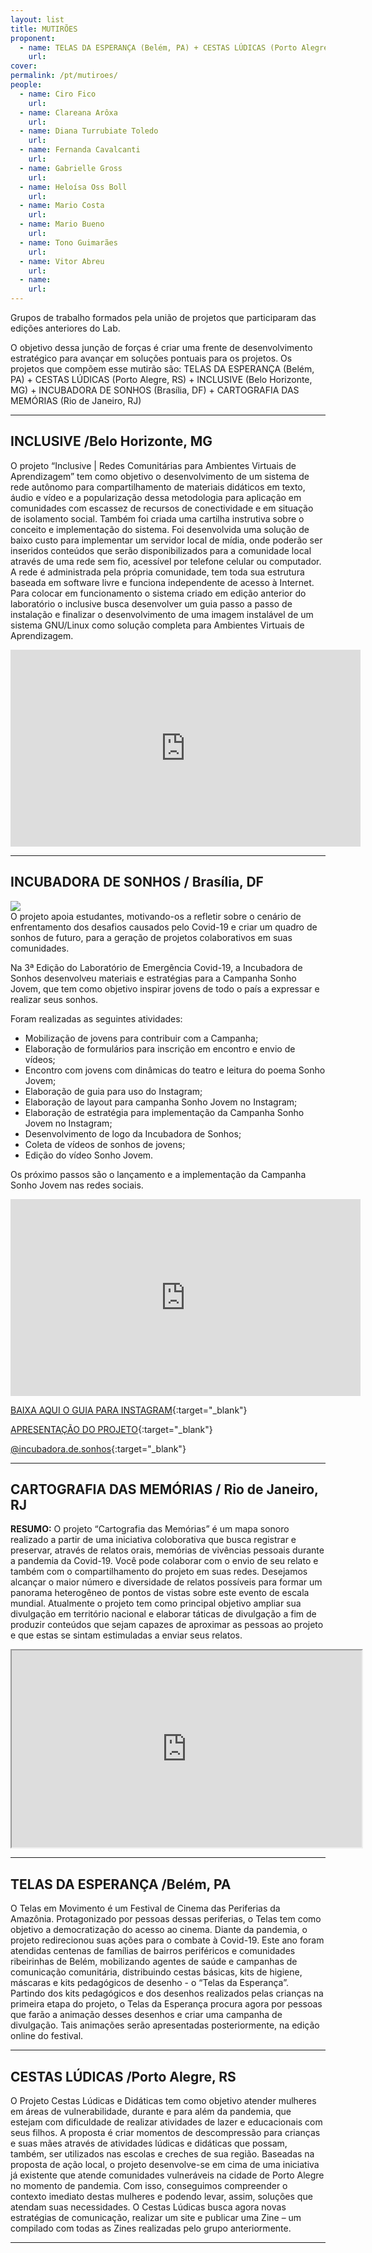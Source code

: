 ```yaml
---
layout: list
title: MUTIRÕES 
proponent:
  - name: TELAS DA ESPERANÇA (Belém, PA) + CESTAS LÚDICAS (Porto Alegre, RS) + INCLUSIVE (Belo Horizonte, MG) + INCUBADORA DE SONHOS (Brasília, DF) + CARTOGRAFIA DAS MEMÓRIAS (Rio de Janeiro, RJ)
    url: 
cover:
permalink: /pt/mutiroes/
people:
  - name: Ciro Fico
    url: 
  - name: Clareana Arôxa
    url: 
  - name: Diana Turrubiate Toledo
    url: 
  - name: Fernanda Cavalcanti
    url: 
  - name: Gabrielle Gross
    url: 
  - name: Heloísa Oss Boll
    url: 
  - name: Mario Costa
    url: 
  - name: Mario Bueno
    url: 
  - name: Tono Guimarães
    url: 
  - name: Vitor Abreu
    url: 
  - name:
    url: 
---
```


Grupos de trabalho formados pela união de projetos que participaram das edições anteriores do Lab. 

O objetivo dessa junção de forças é criar uma frente de desenvolvimento estratégico para avançar em soluções pontuais para os projetos. Os projetos que compõem esse mutirão são: 
TELAS DA ESPERANÇA (Belém, PA) + CESTAS LÚDICAS (Porto Alegre, RS) + INCLUSIVE (Belo Horizonte, MG) + INCUBADORA DE SONHOS (Brasília, DF) + CARTOGRAFIA DAS MEMÓRIAS (Rio de Janeiro, RJ)


---


## INCLUSIVE /Belo Horizonte, MG
  
O projeto “Inclusive | Redes Comunitárias para Ambientes Virtuais de Aprendizagem” tem como objetivo o desenvolvimento de um sistema de rede autônomo para compartilhamento de materiais didáticos em texto, áudio e vídeo e a popularização dessa metodologia para aplicação em comunidades com escassez de recursos de conectividade e em situação de isolamento social.
Também foi criada uma cartilha instrutiva sobre o conceito e implementação do sistema. Foi desenvolvida uma solução de baixo custo para implementar um servidor local de mídia, onde poderão ser inseridos conteúdos que serão disponibilizados para a comunidade local através de uma rede sem fio, acessível por telefone celular ou computador. A rede é administrada pela própria comunidade, tem toda sua estrutura baseada em software livre e funciona independente de acesso à Internet.
Para colocar em funcionamento o sistema criado em edição anterior do laboratório o inclusive busca desenvolver um guia passo a passo de instalação e finalizar o desenvolvimento de uma imagem instalável de um sistema GNU/Linux como solução completa para Ambientes Virtuais de Aprendizagem.

<iframe width="560" height="315" src="https://youtu.be/X19TbXGn8Fw" frameborder="0" allow="accelerometer; autoplay; encrypted-media; gyroscope; picture-in-picture" allowfullscreen></iframe>

---

## INCUBADORA DE SONHOS / Brasília, DF
  
![](/3ed/media/images/incubadora.png)  
O projeto apoia estudantes, motivando-os a refletir sobre o cenário de enfrentamento dos desafios causados pelo Covid-19 e criar um quadro de sonhos de futuro, para a geração de projetos colaborativos em suas comunidades.

Na 3ª Edição do Laboratório de Emergência Covid-19, a Incubadora de Sonhos desenvolveu materiais e estratégias para a Campanha Sonho Jovem, que tem como objetivo inspirar jovens de todo o país a expressar e realizar seus sonhos. 
  
Foram realizadas as seguintes atividades:
- Mobilização de jovens para contribuir com a Campanha;
- Elaboração de formulários para inscrição em encontro e envio de vídeos;
- Encontro com jovens com dinâmicas do teatro e leitura do poema Sonho Jovem;
- Elaboração de guia para uso do Instagram;
- Elaboração de layout para campanha Sonho Jovem no Instagram;
- Elaboração de estratégia para implementação da Campanha Sonho Jovem no Instagram;
- Desenvolvimento de logo da Incubadora de Sonhos;
- Coleta de vídeos de sonhos de jovens;
- Edição do vídeo Sonho Jovem.
    
Os próximo passos são o lançamento e a implementação da Campanha Sonho Jovem nas redes sociais.
<iframe width="560" height="315" src="https://youtu.be/z7Zb2Q9I-qQ" frameborder="0" allow="accelerometer; autoplay; encrypted-media; gyroscope; picture-in-picture" allowfullscreen></iframe>

  
[BAIXA AQUI O GUIA PARA INSTAGRAM](/3ed/media/docs/incubadora_guia_instagram.pdf){:target="_blank"}
  

[APRESENTAÇÃO DO PROJETO](/3ed/media/docs/incubadora_apresentacao.pdf){:target="_blank"}


[@incubadora.de.sonhos](/3ed/media/docs/incubadora_apresentacao.pdf){:target="_blank"}

---


## CARTOGRAFIA DAS MEMÓRIAS / Rio de Janeiro, RJ
  
**RESUMO:**
O projeto “Cartografia das Memórias” é um mapa sonoro realizado a partir de uma iniciativa coloborativa que busca registrar e preservar, através de relatos orais, memórias de vivências pessoais durante a pandemia da Covid-19. Você pode colaborar com o envio de seu relato e também com o compartilhamento do projeto em suas redes.
Desejamos alcançar o maior número e diversidade de relatos possíveis para formar um panorama heterogêneo de pontos de vistas sobre este evento de escala mundial. 
Atualmente o projeto tem como principal objetivo ampliar sua divulgação em território nacional e elaborar táticas de divulgação a fim de produzir conteúdos que sejam capazes de aproximar as pessoas ao projeto e que estas se sintam estimuladas a enviar seus relatos. 

<iframe  width="560" height="315" src="https://www.cartografiadasmemorias.org"></iframe>

---
  
## TELAS DA ESPERANÇA /Belém, PA
  
O Telas em Movimento é um Festival de Cinema das Periferias da Amazônia. Protagonizado por pessoas dessas periferias, o Telas tem como objetivo a democratização do acesso ao cinema. Diante da pandemia, o projeto redirecionou suas ações para o combate à Covid-19. Este ano foram atendidas centenas de famílias de bairros periféricos e comunidades ribeirinhas de Belém, mobilizando agentes de saúde e campanhas de comunicação comunitária, distribuindo cestas básicas, kits de higiene, máscaras e kits pedagógicos de desenho - o “Telas da Esperança”.
Partindo dos kits pedagógicos e dos desenhos realizados pelas crianças na primeira etapa do projeto, o Telas da Esperança procura agora por pessoas que farão a animação desses desenhos e criar uma campanha de divulgação.
Tais animações serão apresentadas posteriormente, na edição online do festival.

---
  
## CESTAS LÚDICAS /Porto Alegre, RS
  
O Projeto Cestas Lúdicas e Didáticas tem como objetivo atender mulheres em áreas de vulnerabilidade, durante e para além da pandemia, que estejam com dificuldade de realizar atividades de lazer e educacionais com seus filhos. A proposta é criar momentos de descompressão para crianças e suas mães através de atividades lúdicas e didáticas que possam, também, ser utilizados nas escolas e creches de sua região.
Baseadas na proposta de ação local, o projeto desenvolve-se em cima de uma iniciativa já existente que atende comunidades vulneráveis na cidade de Porto Alegre no momento de pandemia. Com isso, conseguimos compreender o contexto imediato destas mulheres e podendo levar, assim, soluções que atendam suas necessidades.
O Cestas Lúdicas busca agora novas estratégias de comunicação, realizar um site e publicar uma Zine – um compilado com todas as Zines realizadas pelo grupo anteriormente. 


---


